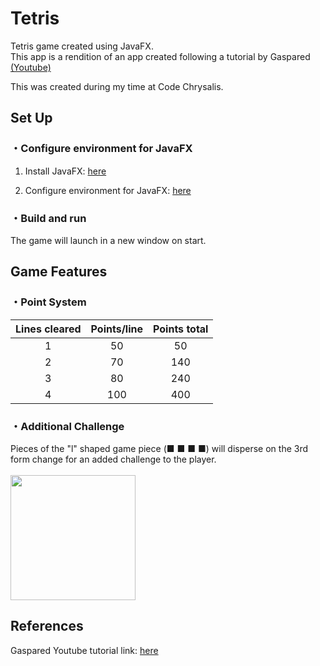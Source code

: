 # Tetris

Tetris game created using JavaFX.  
This app is a rendition of an app created following a tutorial by Gaspared [(Youtube)](https://www.youtube.com/watch?v=boAJUSN8fOU)

This was created during my time at Code Chrysalis.

## Set Up
### ・Configure environment for JavaFX
1. Install JavaFX: [here](https://openjfx.io/)

2. Configure environment for JavaFX: [here](https://openjfx.io/openjfx-docs/#introduction)

### ・Build and run
The game will launch in a new window on start.  

## Game Features
### ・Point System  

| Lines cleared | Points/line  | Points total |
| :-----------: |:------------:|:------------:|
|     1         | 50           | 50           |
|     2         | 70           | 140          |
|     3         | 80           | 240          |
|     4         | 100          | 400          | 

### ・Additional Challenge
Pieces of the "l" shaped game piece (■ ■ ■ ■) will disperse on the 3rd form change for an added challenge to the player.  
<br/>
<img align="100" width="200" src="https://media.giphy.com/media/LqfjE9qXrGfjmzfcH1/giphy.gif"> 
<br/>
  
## References
Gaspared Youtube tutorial link: [here](https://www.youtube.com/watch?v=boAJUSN8fOU)
